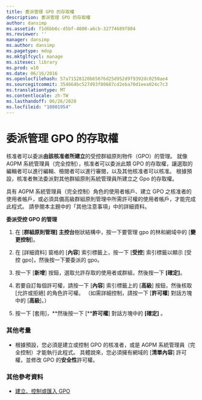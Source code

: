```yaml
---
title: 委派管理 GPO 的存取權
description: 委派管理 GPO 的存取權
author: dansimp
ms.assetid: f1d6bb6c-d5bf-4080-a6cb-32774689f804
ms.reviewer: ''
manager: dansimp
ms.author: dansimp
ms.pagetype: mdop
ms.mktglfcycl: manage
ms.sitesec: library
ms.prod: w10
ms.date: 06/16/2016
ms.openlocfilehash: 57a71528120b65676d25d952d9f9392dc0250ae4
ms.sourcegitcommit: 354664bc527d93f80687cd2eba70d1eea024c7c3
ms.translationtype: MT
ms.contentlocale: zh-TW
ms.lasthandoff: 06/26/2020
ms.locfileid: "10801954"
---
```

# 委派管理 GPO 的存取權


核准者可以委派**由該核准者所建立**的受控群組原則物件（GPO）的管理。 就像 AGPM 系統管理員（完全控制），核准者可以委派此類 GPO 的存取權，讓選取的編輯者可以進行編輯、檢閱者可以進行審閱，以及其他核准者可以核准。 根據預設，核准者無法委派對其他群組原則系統管理員所建立之 Gpo 的存取權。

具有 AGPM 系統管理員（完全控制）角色的使用者帳戶、建立 GPO 之核准者的使用者帳戶，或必須具備高級群組原則管理中所需許可權的使用者帳戶，才能完成此程式。 請參閱本主題中的「其他注意事項」中的詳細資料。

**委派受控 GPO 的管理**

1.  在 [**群組原則管理] 主控台**樹狀結構中，按一下要管理 gpo 的林和網域中的 [**變更控制**]。

2.  在 [詳細資料] 窗格的 [**內容**] 索引標籤上，按一下 [**受控**] 索引標籤以顯示 [受控 gpo]，然後按一下要委派的 gpo。

3.  按一下 [**新增**] 按鈕，選取允許存取的使用者或群組，然後按一下 **[確定]**。

4.  若要自訂每個許可權，請按一下 [**內容**] 索引標籤上的 [**高級**] 按鈕，然後核取 [允許或拒絕] 的角色許可權。 （如需詳細控制，請按一下 [**許可權**] 對話方塊中的 [**高級**]。）

5.  按一下 [套用]，**然後按一下 [****許可權**] 對話方塊中的 **[確定]** 。

### 其他考量

-   根據預設，您必須是建立或控制 GPO 的核准者，或是 AGPM 系統管理員（完全控制）才能執行此程式。 具體說來，您必須擁有網域的 [**清單內容**] 許可權，並修改 GPO 的**安全性**許可權。

### 其他參考資料

-   [建立、控制或匯入 GPO](creating-controlling-or-importing-a-gpo-approver.md)

 

 





